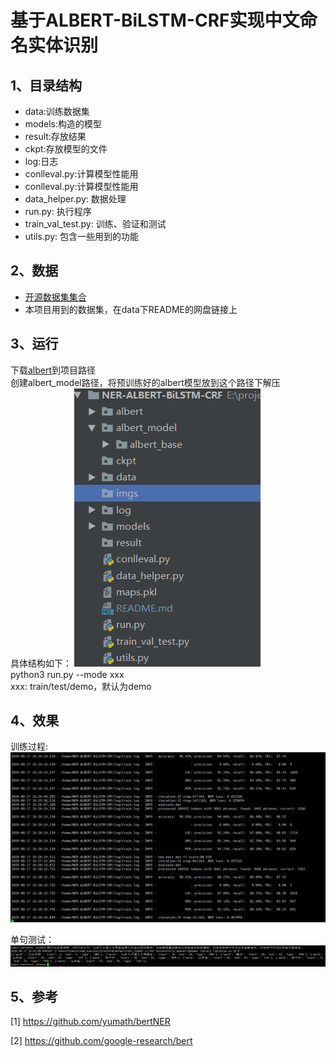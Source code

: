 # 基于ALBERT-BiLSTM-CRF实现中文命名实体识别
## 1、目录结构
<ul>
    <li>
        data:训练数据集
    </li>
    <li>
        models:构造的模型
    </li>
    <li>
        result:存放结果
    </li>
    <li>
        ckpt:存放模型的文件
    </li>
    <li>
        log:日志
    </li>
    <li>
        conlleval.py:计算模型性能用
    </li>
    <li>
        conlleval.py:计算模型性能用
    </li>
    <li>
        data_helper.py: 数据处理
    </li>
    <li>
        run.py: 执行程序
    </li>
    <li>
        train_val_test.py: 训练、验证和测试
    </li>
    <li>
        utils.py: 包含一些用到的功能
    </li>
</ul>

## 2、数据
<ul>
    <li><a href="https://github.com/CLUEbenchmark/CLUEDatasetSearch">开源数据集集合</a></li>
    <li>本项目用到的数据集，在data下README的网盘链接上</li>
</ul>

## 3、运行
下载<a href="https://github.com/google-research/albert">albert</a>到项目路径<br />
创建albert_model路径，将预训练好的albert模型放到这个路径下解压<br />
具体结构如下：
<img src="imgs/struct.png">
<br />
python3 run.py --mode xxx <br />
xxx: train/test/demo，默认为demo

## 4、效果
训练过程:
<img src="imgs/albert_bilstm_crf.png">

单句测试：
<img src="imgs/demo.png">

## 5、参考
[1] https://github.com/yumath/bertNER

[2] https://github.com/google-research/bert
